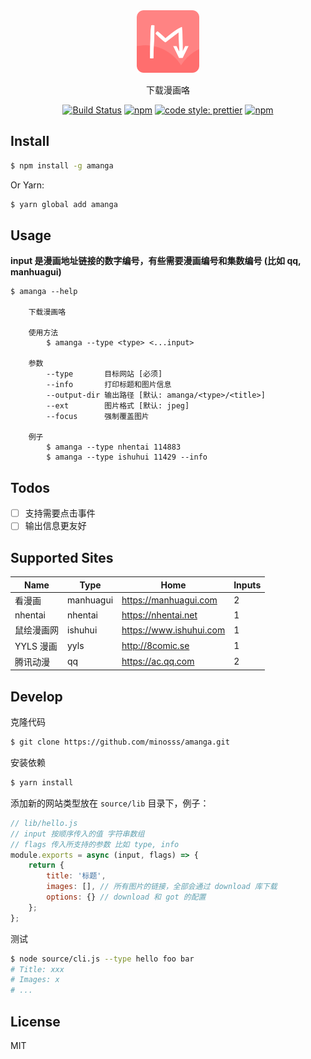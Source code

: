 <div align="center">
    <img src="logo.png" width=100>
</div>

<div align="center">

下载漫画咯

[![Build Status](https://travis-ci.com/minosss/amanga.svg?branch=master)](https://travis-ci.com/minosss/amanga)
[![npm](https://img.shields.io/npm/v/amanga.svg?style=flat-square)](https://www.npmjs.com/package/amanga)
[![code style: prettier](https://img.shields.io/badge/code_style-prettier-ff69b4.svg?style=flat-square)](https://github.com/prettier/prettier)
[![npm](https://img.shields.io/npm/dt/amanga.svg?style=flat-square)](https://www.npmjs.com/package/amanga)

</div>

## Install

```bash
$ npm install -g amanga
```

Or Yarn:

```bash
$ yarn global add amanga
```

## Usage

**input 是漫画地址链接的数字编号，有些需要漫画编号和集数编号 (比如 qq, manhuagui)**

```
$ amanga --help

    下载漫画咯

    使用方法
        $ amanga --type <type> <...input>

    参数
        --type       目标网站 [必须]
        --info       打印标题和图片信息
        --output-dir 输出路径 [默认: amanga/<type>/<title>]
        --ext        图片格式 [默认: jpeg]
        --focus      强制覆盖图片

    例子
        $ amanga --type nhentai 114883
        $ amanga --type ishuhui 11429 --info
```

## Todos

-   [ ] 支持需要点击事件
-   [ ] 输出信息更友好

## Supported Sites

| Name       | Type      | Home                    | Inputs |
| ---------- | --------- | ----------------------- | ------ |
| 看漫画     | manhuagui | https://manhuagui.com   | 2      |
| nhentai    | nhentai   | https://nhentai.net     | 1      |
| 鼠绘漫画网 | ishuhui   | https://www.ishuhui.com | 1      |
| YYLS 漫画  | yyls      | http://8comic.se        | 1      |
| 腾讯动漫   | qq        | https://ac.qq.com       | 2      |

## Develop

克隆代码

```bash
$ git clone https://github.com/minosss/amanga.git
```

安装依赖

```bash
$ yarn install
```

添加新的网站类型放在 `source/lib` 目录下，例子：

```js
// lib/hello.js
// input 按顺序传入的值 字符串数组
// flags 传入所支持的参数 比如 type, info
module.exports = async (input, flags) => {
    return {
        title: '标题',
        images: [], // 所有图片的链接，全部会通过 download 库下载
        options: {} // download 和 got 的配置
    };
};
```

测试

```bash
$ node source/cli.js --type hello foo bar
# Title: xxx
# Images: x
# ...
```

## License

MIT
